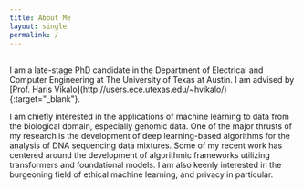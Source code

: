 ```yaml
---
title: About Me
layout: single
permalink: /
---
```

<br> 
I am a late-stage PhD candidate in the Department of Electrical and Computer Engineering at The University of Texas at Austin. I am advised by [Prof. Haris Vikalo](http://users.ece.utexas.edu/~hvikalo/){:target="_blank"}.

I am chiefly interested in the applications of machine learning to data from the biological domain, especially genomic data. One of the major thrusts of my research is the development of deep learning-based algorithms for the analysis of DNA sequencing data mixtures. Some of my recent work has centered around the development of algorithmic frameworks utilizing transformers and foundational models.
I am also keenly interested in the burgeoning field of ethical machine learning, and privacy in particular.